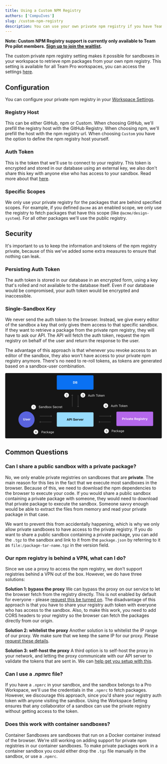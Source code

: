 ```yaml
---
title: Using a Custom NPM Registry
authors: ['CompuIves']
slug: /custom-npm-registry
description: You can use your own private npm registry if you have Team Pro.
---
```


**Note: Custom NPM Registry support is currently only available to Team Pro
pilot members.
[Sign up to join the waitlist](https://airtable.com/shrlgLSJWiX8rYqyG).**

The custom private npm registry setting makes it possible for sandboxes in your
workspace to retrieve npm packages from your own npm registry. This setting is
available for all Team Pro workspaces, you can access the settings
[here](https://codesandbox.io/dashboard/settings/npm-registry).

## Configuration

You can configure your private npm registry in your
[Workspace Settings](https://codesandbox.io/dashboard/settings/npm-registry).

### Registry Host

This can be either GitHub, npm or Custom. When choosing GitHub, we'll prefill
the registry host with the GitHub Registry. When choosing npm, we'll prefill the
host with the npm registry url. When choosing `Custom` you have the option to
define the npm registry host yourself.

### Auth Token

This is the token that we'll use to connect to your registry. This token is
encrypted and stored in our database using an external key, we also don't share
this key with anyone else who has access to your sandbox. Read more about that
[here](#security).

### Specific Scopes

We only use your private registry for the packages that are behind specified
scopes. For example, if you defined `@acme` as an enabled scope, we only use the
registry to fetch packages that have this scope (like `@acme/design-system`).
For all other packages we'll use the public registry.

## Security

It's important to us to keep the information and tokens of the npm registry
private, because of this we've added some extra measures to ensure that nothing
can leak.

### Persisting Auth Token

The auth token is stored in our database in an encrypted form, using a key
that's rolled and not available to the database itself. Even if our database
would be compromised, your auth token would be encrypted and inaccessible.

### Single-Sandbox Key

We never send the auth token to the browser. Instead, we give every editor of
the sandbox a key that only gives them access to that specific sandbox. If they
want to retrieve a package from the private npm registry, they will have to ask
our API. The API will fetch the auth token, request the npm registry on behalf
of the user and return the response to the user.

The advantage of this approach is that whenever you revoke access to an editor
of the sandbox, they also won't have access to your private npm registry
anymore. There's no need to re-roll tokens, as tokens are generated based on a
sandbox-user combination.

![Request structure of the custom registry implementation](./images/custom-registry-infra.jpg)

## Common Questions

### Can I share a public sandbox with a private package?

No, we only enable private registries on sandboxes that are **private**. The
main reason for this lies in the fact that we execute most sandboxes in the
browser. Because of this, we need to download the npm dependencies to the
browser to execute your code. If you would share a public sandbox containing a
private package with someone, they would need to download that private package
to execute the sandbox. Someone savvy enough would be able to extract the files
from memory and read your private package in that case.

We want to prevent this from accidentally happening, which is why we only allow
private sandboxes to have access to the private registry. If you do want to
share a public sandbox containing a private package, you can add the `.tgz` to
the sandbox and link to it from the `package.json` by referring to it as
`file:/package-tar-name.tgz` in the version field.

### Our npm registry is behind a VPN, what can I do?

Since we use a proxy to access the npm registry, we don't support registries
behind a VPN out of the box. However, we do have three solutions:

**Solution 1: bypass the proxy** We can bypass the proxy on our service to let
the browser fetch from the registry directly. This is not enabled by default for
everyone - please [request this be turned on](mailto:hello@codesandbox.io). The
disadvantage of this approach is that you have to share your registry auth token
with everyone who has access to the sandbox. Also, to make this work, you need
to add CORS headers to your registry so the browser can fetch the packages
directly from our origin.

**Solution 2: whitelist the proxy** Another solution is to whitelist the IP
range of our proxy. We make sure that we keep the same IP for our proxy. Please
[request these details](mailto:hello@codesandbox.io).

**Solution 3: self-host the proxy** A third option is to self-host the proxy in
your network, and letting the proxy communicate with our API server to validate
the tokens that are sent in. We can
[help get you setup with this](mailto:hello@codesandbox.io).

### Can I use a .npmrc file?

If you have a `.npmrc` in your sandbox, and the sandbox belongs to a Pro
Workspace, we'll use the credentials in the `.npmrc` to fetch packages. However,
we discourage this approach, since you'd share your registry auth token with
anyone visiting the sandbox. Using the Workspace Setting ensures that any
collaborator of a sandbox can use the private registry without getting access to
the token.

### Does this work with container sandboxes?

Container Sandboxes are sandboxes that run on a Docker container instead of the
browser. We're still working on adding support for private npm registries in our
container sandboxes. To make private packages work in a container sandbox you
could either drop the `.tgz` file manually in the sandbox, or use a `.npmrc`.
